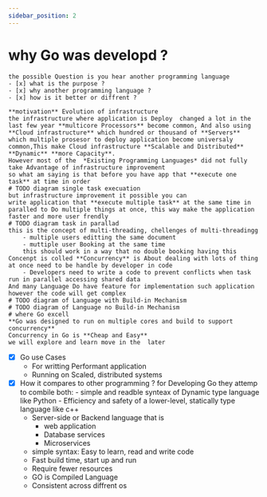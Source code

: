 ```yaml
---
sidebar_position: 2
---
```


#  why Go was developd ?
    the possible Question is you hear another programming language 
    - [x] what is the purpose ?
    - [x] why another programming language ?
    - [x] how is it better or diffrent ?

    **motivation** Evolution of infrastructure
    the infrastructure where application is Deploy  changed a lot in the last few year **multicore Processors** become common, And also using **Cloud infrastructure** which hundred or thousand of **Servers** which multiple prosesor to deploy application become universaly common,This make Cloud infrastructure **Scalable and Distributed** **Dynamic** **more Capacity**. 
    However most of the  *Existing Programming Languages* did not fully take Advantage of infrastructure improvement 
    so what am saying is that before you have app that **execute one task** at time in order
    # TODO diagram single task execuation
    but infrastructure improvement it possible you can 
    write application that **execute multiple task** at the same time in paralled to Do multiple things at once, this way make the application faster and more user frendly
    # TODO diagram task in parallad
    this is the concept of multi-threading, chellenges of multi-threadingg
        - multiple users editting the same document
        - muttiple user Booking at the same time
        this should work in a way that no double booking having this Concenpt is colled **Concurrency** is About dealing with lots of thing at once need to be handle by developer in code
        - Developers need to write a code to prevent conflicts when task run in parallel accessing shared data 
    And many Language Do have feature for implementation such application however the code will get complex
    # TODO diagram of Language with Build-in Mechanism
    # TODO diagram of Language no Build-in Mechanism
    # where Go excell
    **Go was designed to run on multiple cores and build to support concurrency**
    Concurrency in Go is **Cheap and Easy**
    we will explore and learn move in the  later
- [x] Go use Cases
    - For writting Performant application
    - Running on Scaled, distributed systems
- [x] How it compares to other programming ? 
    for Developing Go they attemp to combile both: 
        - simple and readble synteax of Dynamic type language like Python
        - Efficiency and safety of a lower-level, statically type language like c++
    - Server-side or Backend language 
        that is 
        - web application
        - Database services
        - Microservices  
    - simple syntax: Easy to learn, read and write code
    - Fast build time, start up and run
    - Require fewer resources
    - GO is Compiled Language
    - Consistent across diffrent os     